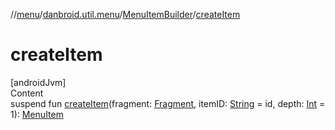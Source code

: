 //[menu](../../../index.md)/[danbroid.util.menu](../index.md)/[MenuItemBuilder](index.md)/[createItem](create-item.md)



# createItem  
[androidJvm]  
Content  
suspend fun [createItem](create-item.md)(fragment: [Fragment](https://developer.android.com/reference/kotlin/androidx/fragment/app/Fragment.html), itemID: [String](https://kotlinlang.org/api/latest/jvm/stdlib/kotlin/-string/index.html) = id, depth: [Int](https://kotlinlang.org/api/latest/jvm/stdlib/kotlin/-int/index.html) = 1): [MenuItem](../-menu-item/index.md)  



